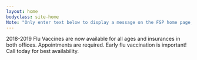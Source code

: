 ```yaml
---
layout: home
bodyclass: site-home
Note: "Only enter text below to display a message on the FSP home page, edit _includes/announcement.md to make a site-wide announcement"
---
```

2018-2019 Flu Vaccines are now available for all ages and insurances in both offices. Appointments are required. Early flu vaccination is important! Call today for best availability.
